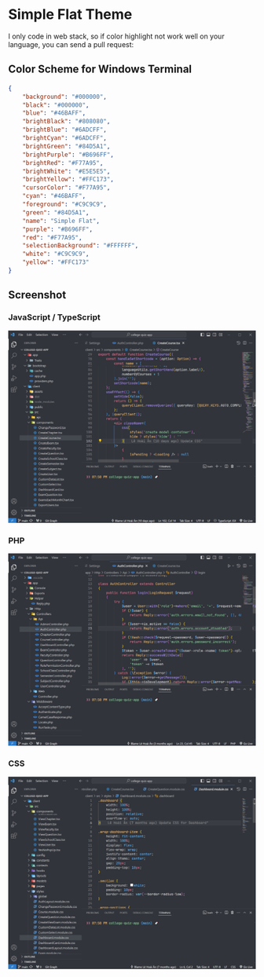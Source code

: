 # Simple Flat Theme

I only code in web stack, so if color highlight not work well on your language, you can send a pull request:

## Color Scheme for Windows Terminal

```json
{
    "background": "#000000",
    "black": "#000000",
    "blue": "#46BAFF",
    "brightBlack": "#808080",
    "brightBlue": "#6ADCFF",
    "brightCyan": "#6ADCFF",
    "brightGreen": "#84D5A1",
    "brightPurple": "#B696FF",
    "brightRed": "#F77A95",
    "brightWhite": "#E5E5E5",
    "brightYellow": "#FFC173",
    "cursorColor": "#F77A95",
    "cyan": "#46BAFF",
    "foreground": "#C9C9C9",
    "green": "#84D5A1",
    "name": "Simple Flat",
    "purple": "#B696FF",
    "red": "#F77A95",
    "selectionBackground": "#FFFFFF",
    "white": "#C9C9C9",
    "yellow": "#FFC173"
}
  ```

## Screenshot

### JavaScript / TypeScript

![TS/JS](/images/Screenshot%202024-06-08%20195251.jpg)

### PHP

![PHP](./images/Screenshot%202024-06-08%20195215.jpg)

### CSS

![CSS](./images/Screenshot%202024-06-08%20195322.jpg)
